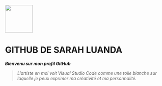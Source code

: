 
<img src="https://raw.githubusercontent.com/luandaSarah/test_image/refs/heads/main/me.png" width="90px"> 

  # GITHUB DE SARAH LUANDA  

  **_Bienvenu sur mon profil GitHub_**

   > _L'artiste en moi voit Visual Studio Code comme une toile blanche sur laquelle je peux exprimer ma créativité et ma personnalité._

<script src="https://cdn.jsdelivr.net/npm/gradient-badge"></script>
<script>
    var svgString = gradientBadge({
       subject: 'Checkout', // <text>
    status: 'LinkedIN', // <text>
    style: '', // 'flat' or undefined, optional
    gradient: ['#7e47ff', '#11cbfa'], // array of colors (Hexadecimal or name)
    });
</script>